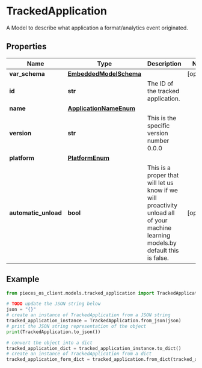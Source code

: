 # TrackedApplication

A Model to describe what application a format/analytics event originated.

## Properties

Name | Type | Description | Notes
------------ | ------------- | ------------- | -------------
**var_schema** | [**EmbeddedModelSchema**](EmbeddedModelSchema) |  | [optional] 
**id** | **str** | The ID of the tracked application. | 
**name** | [**ApplicationNameEnum**](ApplicationNameEnum) |  | 
**version** | **str** | This is the specific version number 0.0.0 | 
**platform** | [**PlatformEnum**](PlatformEnum) |  | 
**automatic_unload** | **bool** | This is a proper that will let us know if we will proactivity unload all of your machine learning models.by default this is false. | [optional] 

## Example

```python
from pieces_os_client.models.tracked_application import TrackedApplication

# TODO update the JSON string below
json = "{}"
# create an instance of TrackedApplication from a JSON string
tracked_application_instance = TrackedApplication.from_json(json)
# print the JSON string representation of the object
print(TrackedApplication.to_json())

# convert the object into a dict
tracked_application_dict = tracked_application_instance.to_dict()
# create an instance of TrackedApplication from a dict
tracked_application_form_dict = tracked_application.from_dict(tracked_application_dict)
```



